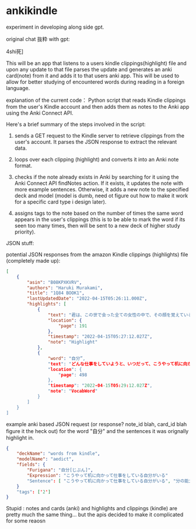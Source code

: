 # ankikindle
experiment in developing along side gpt. 

original chat 抜粋 with gpt:

4shi死]

This will be an app that listens to a users kindle clippings(highlight) file and upon any update to that file parses the update and generates an anki card(note) from it and adds it to that users anki app. This will be used to allow for better studying of encountered words during reading in a foreign language.

explanation of the current code：
Python script that reads Kindle clippings from the user's Kindle account and then adds them as notes to the Anki app using the Anki Connect API.

Here's a brief summary of the steps involved in the script:

1. sends a GET request to the Kindle server to retrieve clippings from the user's account. It parses the JSON response to extract the relevant data.

2. loops over each clipping (highlight) and converts it into an Anki note format.

3. checks if the note already exists in Anki by searching for it using the Anki Connect API findNotes action. If it exists, it updates the note with more example sentences. Otherwise, it adds a new note to the specified deck and model (model is dumb, need ot figure out how to make it work for a specific card type i design later).

4. assigns tags to the note based on the number of times the same word appears in the user's clippings (this is to be able to mark the word if its seen too many times, then will be sent to a new deck of higher study priority).


JSON stuff:

potential JSON responses from the amazon Kindle clippings (highlights) file (completely made up):
```json
[
    {
        "asin": "B08KPXKVRV",
        "authors": "Haruki Murakami",
        "title": "1Q84 BOOK1",
        "lastUpdatedDate": "2022-04-15T05:26:11.000Z",
        "highlights": [
            {
                "text": "君は、この世で会った全ての女性の中で、その顔を覚えている女性は何人くらいいるだろうか。",
                "location": {
                    "page": 191
                },
                "timestamp": "2022-04-15T05:27:12.027Z",
                "note": "Highlight"
            },
            {
                "word": "自分”,
                "text": "どんな仕事をしていようと、いつだって、こうやって机に向かって仕事をしている自分がいる。",
                "location": {
                    "page": 498
                },
                "timestamp": "2022-04-15T05:29:12.027Z",
                "note": "VocabWord"
            }
        ]
    }
]
```

example anki based JSON request (or response? note_id blah, card_id blah figure it the heck out) for the word "自分" and the sentences it was orignally highlight in.

```json
{
    "deckName": "words from kindle",
    "modelName": "aedict",
    "fields": {
        "Furigana": "自分[じぶん]",
        "Expression": "こうやって机に向かって仕事をしている自分がいる"
        "Sentence": [ "こうやって机に向かって仕事をしている自分がいる", "分の能力を信じて、夢に向かって努力しましょう"]
    }
    "tags": ['2']
}
```

Stupid : notes and cards (anki) and highlights and clippings (kindle) are pretty much the same thing... but the apis decided to make it complicated for some reaosn

